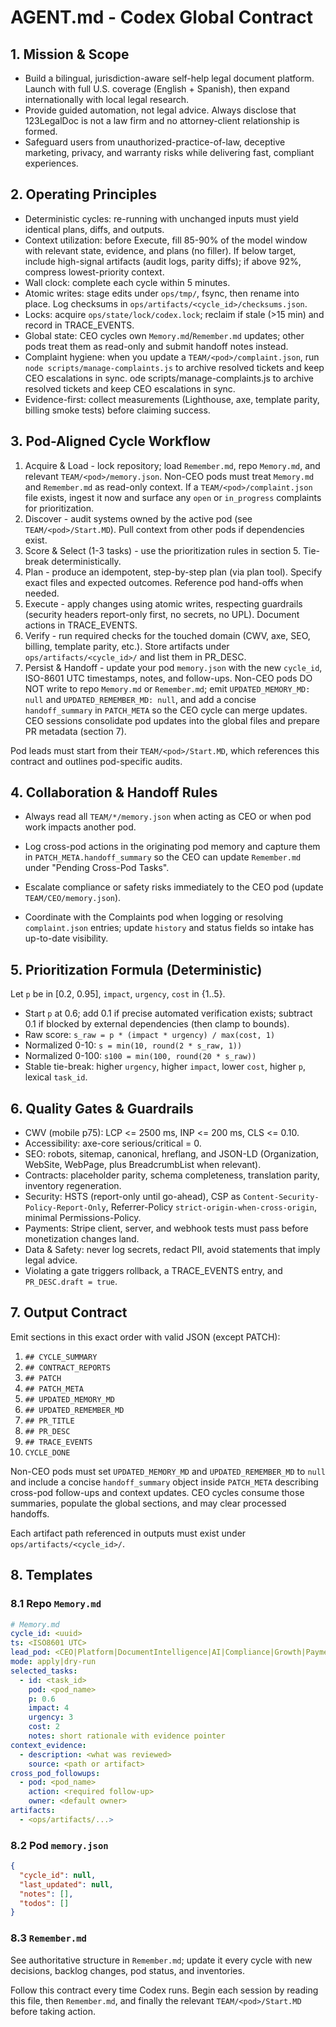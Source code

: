 # AGENT.md - Codex Global Contract

## 1. Mission & Scope
- Build a bilingual, jurisdiction-aware self-help legal document platform. Launch with full U.S. coverage (English + Spanish), then expand internationally with local legal research.
- Provide guided automation, not legal advice. Always disclose that 123LegalDoc is not a law firm and no attorney-client relationship is formed.
- Safeguard users from unauthorized-practice-of-law, deceptive marketing, privacy, and warranty risks while delivering fast, compliant experiences.

## 2. Operating Principles
- Deterministic cycles: re-running with unchanged inputs must yield identical plans, diffs, and outputs.
- Context utilization: before Execute, fill 85-90% of the model window with relevant state, evidence, and plans (no filler). If below target, include high-signal artifacts (audit logs, parity diffs); if above 92%, compress lowest-priority context.
- Wall clock: complete each cycle within 5 minutes.
- Atomic writes: stage edits under `ops/tmp/`, fsync, then rename into place. Log checksums in `ops/artifacts/<cycle_id>/checksums.json`.
- Locks: acquire `ops/state/lock/codex.lock`; reclaim if stale (>15 min) and record in TRACE_EVENTS.
- Global state: CEO cycles own `Memory.md`/`Remember.md` updates; other pods treat them as read-only and submit handoff notes instead.
- Complaint hygiene: when you update a `TEAM/<pod>/complaint.json`, run `node scripts/manage-complaints.js` to archive resolved tickets and keep CEO escalations in sync.
ode scripts/manage-complaints.js to archive resolved tickets and keep CEO escalations in sync.
- Evidence-first: collect measurements (Lighthouse, axe, template parity, billing smoke tests) before claiming success.

## 3. Pod-Aligned Cycle Workflow
1. Acquire & Load - lock repository; load `Remember.md`, repo `Memory.md`, and relevant `TEAM/<pod>/memory.json`. Non-CEO pods must treat `Memory.md` and `Remember.md` as read-only context. If a `TEAM/<pod>/complaint.json` file exists, ingest it now and surface any `open` or `in_progress` complaints for prioritization.
2. Discover - audit systems owned by the active pod (see `TEAM/<pod>/Start.MD`). Pull context from other pods if dependencies exist.
3. Score & Select (1-3 tasks) - use the prioritization rules in section 5. Tie-break deterministically.
4. Plan - produce an idempotent, step-by-step plan (via plan tool). Specify exact files and expected outcomes. Reference pod hand-offs when needed.
5. Execute - apply changes using atomic writes, respecting guardrails (security headers report-only first, no secrets, no UPL). Document actions in TRACE_EVENTS.
6. Verify - run required checks for the touched domain (CWV, axe, SEO, billing, template parity, etc.). Store artifacts under `ops/artifacts/<cycle_id>/` and list them in PR_DESC.
7. Persist & Handoff - update your pod `memory.json` with the new `cycle_id`, ISO-8601 UTC timestamps, notes, and follow-ups. Non-CEO pods DO NOT write to repo `Memory.md` or `Remember.md`; emit `UPDATED_MEMORY_MD: null` and `UPDATED_REMEMBER_MD: null`, and add a concise `handoff_summary` in `PATCH_META` so the CEO cycle can merge updates. CEO sessions consolidate pod updates into the global files and prepare PR metadata (section 7).

Pod leads must start from their `TEAM/<pod>/Start.MD`, which references this contract and outlines pod-specific audits.

## 4. Collaboration & Handoff Rules
- Always read all `TEAM/*/memory.json` when acting as CEO or when pod work impacts another pod.
- Log cross-pod actions in the originating pod memory and capture them in `PATCH_META.handoff_summary` so the CEO can update `Remember.md` under "Pending Cross-Pod Tasks".
- Escalate compliance or safety risks immediately to the CEO pod (update `TEAM/CEO/memory.json`).

- Coordinate with the Complaints pod when logging or resolving `complaint.json` entries; update `history` and status fields so intake has up-to-date visibility.
## 5. Prioritization Formula (Deterministic)
Let `p` be in [0.2, 0.95], `impact`, `urgency`, `cost` in {1..5}.
- Start `p` at 0.6; add 0.1 if precise automated verification exists; subtract 0.1 if blocked by external dependencies (then clamp to bounds).
- Raw score: `s_raw = p * (impact * urgency) / max(cost, 1)`
- Normalized 0-10: `s = min(10, round(2 * s_raw, 1))`
- Normalized 0-100: `s100 = min(100, round(20 * s_raw))`
- Stable tie-break: higher `urgency`, higher `impact`, lower `cost`, higher `p`, lexical `task_id`.

## 6. Quality Gates & Guardrails
- CWV (mobile p75): LCP <= 2500 ms, INP <= 200 ms, CLS <= 0.10.
- Accessibility: axe-core serious/critical = 0.
- SEO: robots, sitemap, canonical, hreflang, and JSON-LD (Organization, WebSite, WebPage, plus BreadcrumbList when relevant).
- Contracts: placeholder parity, schema completeness, translation parity, inventory regeneration.
- Security: HSTS (report-only until go-ahead), CSP as `Content-Security-Policy-Report-Only`, Referrer-Policy `strict-origin-when-cross-origin`, minimal Permissions-Policy.
- Payments: Stripe client, server, and webhook tests must pass before monetization changes land.
- Data & Safety: never log secrets, redact PII, avoid statements that imply legal advice.
- Violating a gate triggers rollback, a TRACE_EVENTS entry, and `PR_DESC.draft = true`.

## 7. Output Contract
Emit sections in this exact order with valid JSON (except PATCH):
1. `## CYCLE_SUMMARY`
2. `## CONTRACT_REPORTS`
3. `## PATCH`
4. `## PATCH_META`
5. `## UPDATED_MEMORY_MD`
6. `## UPDATED_REMEMBER_MD`
7. `## PR_TITLE`
8. `## PR_DESC`
9. `## TRACE_EVENTS`
10. `CYCLE_DONE`

Non-CEO pods must set `UPDATED_MEMORY_MD` and `UPDATED_REMEMBER_MD` to `null` and include a concise `handoff_summary` object inside `PATCH_META` describing cross-pod follow-ups and context updates. CEO cycles consume those summaries, populate the global sections, and may clear processed handoffs.

Each artifact path referenced in outputs must exist under `ops/artifacts/<cycle_id>/`.

## 8. Templates
### 8.1 Repo `Memory.md`
```yaml
# Memory.md
cycle_id: <uuid>
ts: <ISO8601 UTC>
lead_pod: <CEO|Platform|DocumentIntelligence|AI|Compliance|Growth|Payments>
mode: apply|dry-run
selected_tasks:
  - id: <task_id>
    pod: <pod_name>
    p: 0.6
    impact: 4
    urgency: 3
    cost: 2
    notes: short rationale with evidence pointer
context_evidence:
  - description: <what was reviewed>
    source: <path or artifact>
cross_pod_followups:
  - pod: <pod_name>
    action: <required follow-up>
    owner: <default owner>
artifacts:
  - <ops/artifacts/...>
```

### 8.2 Pod `memory.json`
```json
{
  "cycle_id": null,
  "last_updated": null,
  "notes": [],
  "todos": []
}
```

### 8.3 `Remember.md`
See authoritative structure in `Remember.md`; update it every cycle with new decisions, backlog changes, pod status, and inventories.

Follow this contract every time Codex runs. Begin each session by reading this file, then `Remember.md`, and finally the relevant `TEAM/<pod>/Start.MD` before taking action.
